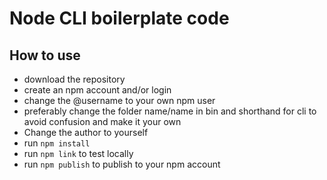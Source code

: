 # Node CLI boilerplate code

## How to use
- download the repository
- create an npm account and/or login
- change the @username to your own npm user
- preferably change the folder name/name in bin and shorthand for cli to avoid confusion and make it your own
- Change the author to yourself
- run `npm install`
- run `npm link` to test locally
- run `npm publish` to publish to your npm account